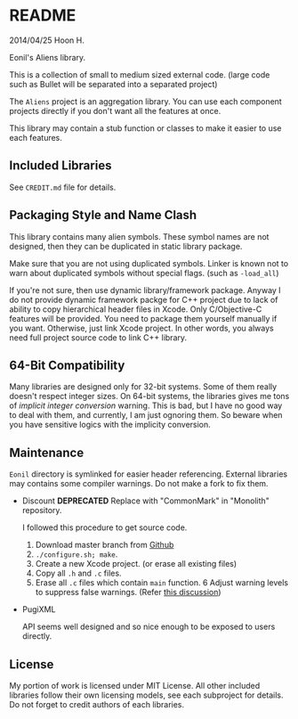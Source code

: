 README
======
2014/04/25
Hoon H.



Eonil's Aliens library.







This is a collection of small to medium sized external code. (large
code such as Bullet will be separated into a separated project)

The `Aliens` project is an aggregation library. You can use each component 
projects directly if you don't want all the features at once.

This library may contain a stub function or classes to make it easier to use
each features.











Included Libraries
------------------
See `CREDIT.md` file for details.


	
	
	
	
Packaging Style and Name Clash
------------------------------
This library contains many alien symbols. These symbol names are not designed, 
then they can be duplicated in static library package.

Make sure that you are not using duplicated symbols. Linker is known not to warn 
about duplicated symbols without special flags. (such as `-load_all`)

If you're not sure, then use dynamic library/framework package. Anyway I do not
provide dynamic framework packge for C++ project due to lack of ability to copy 
hierarchical header files in Xcode. Only C/Objective-C features will be provided. 
You need to package them yourself manually if you want. Otherwise, just link Xcode
project. In other words, you always need full project source code to link C++
library.


	




64-Bit Compatibility
--------------------
Many libraries are designed only for 32-bit systems.
Some of them really doesn't respect integer sizes. On 64-bit systems, the libraries gives me tons
of *implicit integer conversion* warning. This is bad, but I have no good way to deal with them, 
and currently, I am just ognoring them. So beware when you have sensitive logics with the implicity
conversion. 


	
	
	

Maintenance
-----------
`Eonil` directory is symlinked for easier header referencing.
External libraries may contains some compiler warnings. Do not make a fork to fix them.

-	Discount **DEPRECATED** Replace with "CommonMark" in "Monolith" repository.

	I followed this procedure to get source code.
	
	1.	Download master branch from [Github](https://github.com/Orc/discount)
	2.	`./configure.sh; make`.
	3.	Create a new Xcode project. (or erase all existing files)
	4.	Copy all `.h` and `.c` files.
	5.	Erase all `.c` files which contain `main` function.
	6	Adjust warning levels to suppress false warnings. (Refer [this discussion](https://github.com/Orc/discount/issues/105`))


-	PugiXML

	API seems well designed and so nice enough to be exposed to users directly.






License
-------
My portion of work is licensed under MIT License.
All other included libraries follow their own licensing models, see each subproject for details.
Do not forget to credit authors of each libraries.







